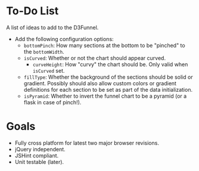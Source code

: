 # To-Do List

A list of ideas to add to the D3Funnel.

* Add the following configuration options:
	* `bottomPinch`: How many sections at the bottom to be "pinched" to the `bottomWidth`.
	* `isCurved`: Whether or not the chart should appear curved.
		* `curveHeight`: How "curvy" the chart should be. Only valid when `isCurved` set.
	* `fillType`: Whether the background of the sections should be solid or gradient. Possibly should also allow custom
	  colors or gradient definitions for each section to be set as part of the data initialization.
	* `isPyramid`: Whether to invert the funnel chart to be a pyramid (or a flask in case of pinch!).

# Goals

* Fully cross platform for latest two major browser revisions.
* jQuery independent.
* JSHint compliant.
* Unit testable (later).
